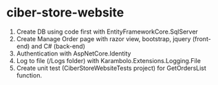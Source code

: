 # ciber-store-website
1. Create DB using code first with EntityFrameworkCore.SqlServer
2. Create Manage Order page with razor view, bootstrap, jquery (front-end) and C# (back-end)
3. Authentication with AspNetCore.Identity
4. Log to file (/Logs folder) with Karambolo.Extensions.Logging.File
5. Create unit test (CiberStoreWebsiteTests project) for GetOrdersList function.